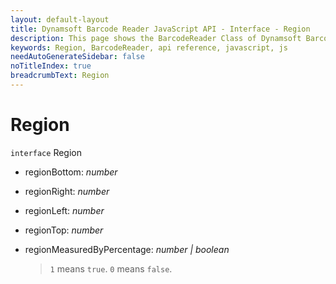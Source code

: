 ```yaml
---
layout: default-layout
title: Dynamsoft Barcode Reader JavaScript API - Interface - Region
description: This page shows the BarcodeReader Class of Dynamsoft Barcode Reader JavaScript SDK.
keywords: Region, BarcodeReader, api reference, javascript, js
needAutoGenerateSidebar: false
noTitleIndex: true
breadcrumbText: Region
---
```



# Region

`interface` Region

* regionBottom: *number*

* regionRight: *number*

* regionLeft: *number*

* regionTop: *number*

* regionMeasuredByPercentage: *number &#124; boolean*

  > `1` means `true`. `0` means `false`.

